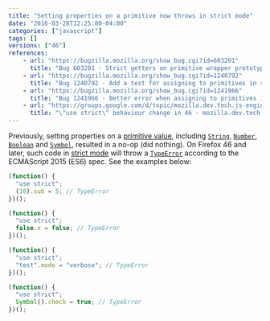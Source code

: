 ```yaml
---
title: "Setting properties on a primitive now throws in strict mode"
date: "2016-03-28T12:25:00-04:00"
categories: ["javascript"]
tags: []
versions: ["46"]
references:
    - url: "https://bugzilla.mozilla.org/show_bug.cgi?id=603201"
      title: "Bug 603201 - Strict getters on primitive wrapper prototypes receive wrapped |this| values"
    - url: "https://bugzilla.mozilla.org/show_bug.cgi?id=1240792"
      title: "Bug 1240792 - Add a test for assigning to primitives in strict mode"
    - url: "https://bugzilla.mozilla.org/show_bug.cgi?id=1241966"
      title: "Bug 1241966 - Better error when assigning to primitives in strict mode"
    - url: "https://groups.google.com/d/topic/mozilla.dev.tech.js-engine/O3qHW_hJ3Sk/discussion"
      title: "\"use strict\" behaviour change in 46 - mozilla.dev.tech.js-engine"
---
```

Previously, setting properties on a [primitive value](https://developer.mozilla.org/en-US/docs/Glossary/Primitive), including [`String`](https://developer.mozilla.org/en-US/docs/Web/JavaScript/Reference/Global_Objects/String), [`Number`](https://developer.mozilla.org/en-US/docs/Web/JavaScript/Reference/Global_Objects/Number), [`Boolean`](https://developer.mozilla.org/en-US/docs/Web/JavaScript/Reference/Global_Objects/Boolean) and [`Symbol`](https://developer.mozilla.org/en-US/docs/Web/JavaScript/Reference/Global_Objects/Symbol), resulted in a no-op (did nothing). On Firefox 46 and later, such code in [strict mode](https://developer.mozilla.org/en-US/docs/Web/JavaScript/Reference/Strict_mode) will throw a [`TypeError`](https://developer.mozilla.org/en-US/docs/Web/JavaScript/Reference/Global_Objects/TypeError) according to the ECMAScript 2015 (ES6) spec. See the examples below:

```js
(function() {
  "use strict";
  (10).sub = 5; // TypeError
})();
```
```js
(function() {
  "use strict";
  false.x = false; // TypeError
})();
```
```js
(function() {
  "use strict";
  "test".mode = "verbose"; // TypeError
})();
```
```js
(function() {
  "use strict";
  Symbol().check = true; // TypeError
})();
```
